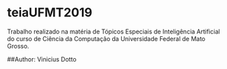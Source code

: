 # teiaUFMT2019

Trabalho realizado na matéria de Tópicos Especiais de Inteligência Artificial do curso de Ciência da Computação da Universidade Federal de Mato Grosso. 

##Author: Vinicius Dotto
